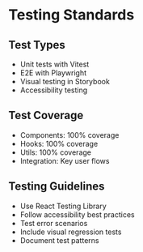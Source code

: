 # Testing Standards

## Test Types
- Unit tests with Vitest
- E2E with Playwright
- Visual testing in Storybook
- Accessibility testing

## Test Coverage
- Components: 100% coverage
- Hooks: 100% coverage
- Utils: 100% coverage
- Integration: Key user flows

## Testing Guidelines
- Use React Testing Library
- Follow accessibility best practices
- Test error scenarios
- Include visual regression tests
- Document test patterns